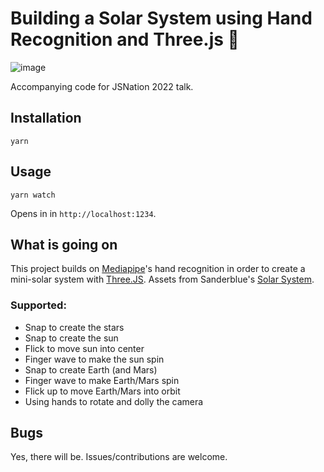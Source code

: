 # Building a Solar System using Hand Recognition and Three.js 🚀
![image](https://user-images.githubusercontent.com/7003853/173869318-8e258484-3968-44c1-b286-6226466b04b8.png)

Accompanying code for JSNation 2022 talk.


## Installation
```
yarn
```

## Usage
```
yarn watch
```
Opens in in `http://localhost:1234`.

## What is going on
This project builds on [Mediapipe](https://storage.googleapis.com/tfjs-models/demos/hand-pose-detection/index.html?model=mediapipe_hands)'s hand recognition in order to create a mini-solar system with [Three.JS](https://threejs.org/).
Assets from Sanderblue's [Solar System](https://github.com/sanderblue/solar-system-threejs).

### Supported:
- Snap to create the stars
- Snap to create the sun
- Flick to move sun into center
- Finger wave to make the sun spin
- Snap to create Earth (and Mars)
- Finger wave to make Earth/Mars spin
- Flick up to move Earth/Mars into orbit
- Using hands to rotate and dolly the camera


## Bugs
Yes, there will be. Issues/contributions are welcome.
